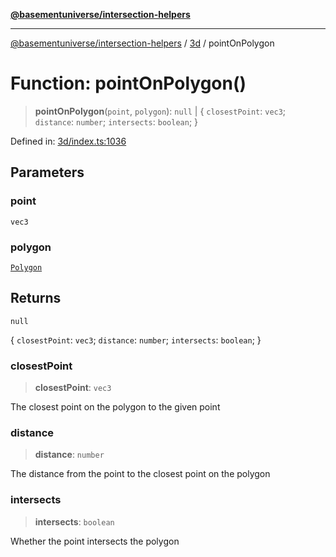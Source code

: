 [**@basementuniverse/intersection-helpers**](../../README.md)

***

[@basementuniverse/intersection-helpers](../../README.md) / [3d](../README.md) / pointOnPolygon

# Function: pointOnPolygon()

> **pointOnPolygon**(`point`, `polygon`): `null` \| \{ `closestPoint`: `vec3`; `distance`: `number`; `intersects`: `boolean`; \}

Defined in: [3d/index.ts:1036](https://github.com/basementuniverse/intersection-helpers/blob/d942e5cf9ee51dc3854d6fbfe1d84a7ecd83c1ca/src/3d/index.ts#L1036)

## Parameters

### point

`vec3`

### polygon

[`Polygon`](../types/type-aliases/Polygon.md)

## Returns

`null`

\{ `closestPoint`: `vec3`; `distance`: `number`; `intersects`: `boolean`; \}

### closestPoint

> **closestPoint**: `vec3`

The closest point on the polygon to the given point

### distance

> **distance**: `number`

The distance from the point to the closest point on the polygon

### intersects

> **intersects**: `boolean`

Whether the point intersects the polygon
